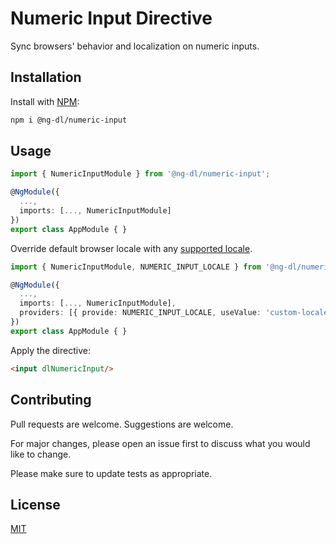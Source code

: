 # Numeric Input Directive

Sync browsers' behavior and localization on numeric inputs.

## Installation

Install with [NPM](https://www.npmjs.com/get-npm):

```bash
npm i @ng-dl/numeric-input
```

## Usage

```ts
import { NumericInputModule } from '@ng-dl/numeric-input';

@NgModule({
  ...,
  imports: [..., NumericInputModule]
})
export class AppModule { }
```
Override default browser locale with any [supported locale](https://developer.chrome.com/webstore/i18n#localeTable).

```ts
import { NumericInputModule, NUMERIC_INPUT_LOCALE } from '@ng-dl/numeric-input';

@NgModule({
  ...,
  imports: [..., NumericInputModule],
  providers: [{ provide: NUMERIC_INPUT_LOCALE, useValue: 'custom-locale' }]
})
export class AppModule { }
```
Apply the directive:
```html
<input dlNumericInput/>
```

## Contributing
Pull requests are welcome. Suggestions are welcome.

For major changes, please open an issue first to discuss what you would like to change.

Please make sure to update tests as appropriate.

## License
[MIT](https://github.com/Danieliverant/ng-dl/blob/master/projects/numeric-input/LICENSE)